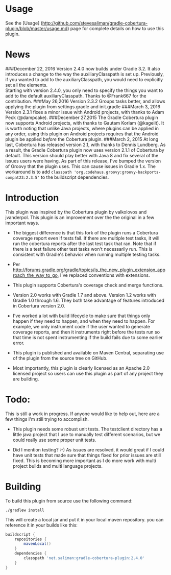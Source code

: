 Usage
=====
See the [Usage]
(http://github.com/stevesaliman/gradle-cobertura-plugin/blob/master/usage.md)
page for complete details on how to use this plugin.

News
====
###December 22, 2016
Version 2.4.0 now builds under Gradle 3.2.  It also introduces a change to the
way the auxiliaryClasspath is set up.  Previously, if you wanted to add to 
the auxiliaryClasspath, you would need to explicitly set all the elements.  
Starting with version 2.4.0, you only need to specify the things you want to
add to the default auxiliaryClasspath.  Thanks to @Frank667 for the contribution.
###May 26,2016
Version 2.3.2 Groups tasks better, and allows applying the plugin from 
settings.gradle and init.gradle
###March 3, 2016
Version 2.3.1 fixes a minor issue with Android projects, with thanks to Adam
Peck (@dampcake).
###December 27,2015
The Gradle Cobertura plugin now supports Android projects, with thanks to Gautam
Korlam (@kageiit).  It is worth noting that unlike Java projects, where plugins
can be applied in any order, using this plugin on Android projects requires that
the Android plugin be applied *before* the Cobertura plugin.
###March 2, 2015
At long last, Cobertura has released version 2.1, with thanks to Dennis
Lundberg.  As a result, the Gradle Cobertura plugin now uses version 2.1.1 of
Cobertura by default.  This version should play better with Java 8 and fix
several of the issues users were having.  As part of this release, I've bumped
the version of Groovy that the plugin uses.  This can cause issues in Gradle
1.x.  The workaround is to add 
```classpath 'org.codehaus.groovy:groovy-backports-compat23:2.3.5'``` to the
buildscript dependencies.

Introduction
============

This plugin was inspired by the Cobertura plugin by valkolovos and jvanderpol.
This plugin is an improvement over the the original in a few important ways.

- The biggest difference is that this fork of the plugin runs a Cobertura 
coverage report even if tests fail.  If there are multiple test tasks, it will
run the cobertura reports after the last test task that ran. Note that if
there is a test failure other test tasks won't necessarily run.  This is
consistent with Gradle's behavior when running multiple testing tasks.

- Per http://forums.gradle.org/gradle/topics/is_the_new_plugin_extension_approach_the_way_to_go,
I've replaced conventions with extensions.

- This plugin supports Cobertura's coverage check and merge functions.

- Version 2.0 works with Gradle 1.7 and above.  Version 1.2 works with Gradle
1.0 through 1.6.  They both take advantage of features introduced in Cobertura
version 2.0.

- I've worked a lot with build lifecycle to make sure that things only happen
if they need to happen, and when they need to happen.  For example, we only
instrument code if the user wanted to generate coverage reports, and then it
instruments right before the tests run so that time is not spent instrumenting
if the build fails due to some earlier error.

- This plugin is published and available on Maven Central, separating use of
the plugin from the source tree on GitHub.

- Most importantly, this plugin is clearly licensed as an Apache 2.0 licensed
project so users can use this plugin as part of any project they are building.

Todo:
=====

This is still a work in progress.  If anyone would like to help out, here are a
few things I'm still trying to accomplish.

- This plugin needs some robust unit tests.  The testclient directory has a
little java project that I use to manually test different scenarios, but we
could really use some proper unit tests.

- Did I mention testing? :-)  As issues are resolved, it would great if I could
have unit tests that made sure that things fixed for prior issues are still
fixed.  This is becoming more important as I do more work with multi project
builds and multi language projects.

Building
========
To build this plugin from source use the following command:

```
./gradlew install
```

This will create a local jar and put it in your local maven repository. you can
reference it in your builds like this:

```groovy
buildscript {
	repositories {
		mavenLocal()
	}
	dependencies {
		classpath 'net.saliman:gradle-cobertura-plugin:2.4.0'
	}
}
```
